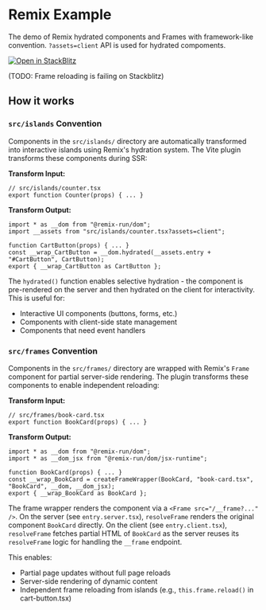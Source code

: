 # Remix Example

The demo of Remix hydrated components and Frames with framework-like convention. `?assets=client` API is used for hydrated compoments.

[![Open in StackBlitz](https://developer.stackblitz.com/img/open_in_stackblitz.svg)](https://stackblitz.com/github/hi-ogawa/vite-plugins/tree/main/packages/fullstack/examples/remix)

(TODO: Frame reloading is failing on Stackblitz)

## How it works

### `src/islands` Convention

Components in the `src/islands/` directory are automatically transformed into interactive islands using Remix's hydration system. The Vite plugin transforms these components during SSR:

**Transform Input:**

```tsx
// src/islands/counter.tsx
export function Counter(props) { ... }
```

**Transform Output:**

```tsx
import * as __dom from "@remix-run/dom";
import __assets from "src/islands/counter.tsx?assets=client";

function CartButton(props) { ... }
const __wrap_CartButton = __dom.hydrated(__assets.entry + "#CartButton", CartButton);
export { __wrap_CartButton as CartButton };
```

The `hydrated()` function enables selective hydration - the component is pre-rendered on the server and then hydrated on the client for interactivity. This is useful for:

- Interactive UI components (buttons, forms, etc.)
- Components with client-side state management
- Components that need event handlers

### `src/frames` Convention

Components in the `src/frames/` directory are wrapped with Remix's `Frame` component for partial server-side rendering. The plugin transforms these components to enable independent reloading:

**Transform Input:**

```tsx
// src/frames/book-card.tsx
export function BookCard(props) { ... }
```

**Transform Output:**

```tsx
import * as __dom from "@remix-run/dom";
import * as __dom_jsx from "@remix-run/dom/jsx-runtime";

function BookCard(props) { ... }
const __wrap_BookCard = createFrameWrapper(BookCard, "book-card.tsx", "BookCard", __dom, __dom_jsx);
export { __wrap_BookCard as BookCard };
```

The frame wrapper renders the component via a `<Frame src="/__frame?..." />`. On the server (see `entry.server.tsx`), `resolveFrame` renders the original component `BookCard` directly. On the client (see `entry.client.tsx`), `resolveFrame` fetches partial HTML of `BookCard` as the server reuses its `resolveFrame` logic for handling the `__frame` endpoint.

This enables:

- Partial page updates without full page reloads
- Server-side rendering of dynamic content
- Independent frame reloading from islands (e.g., `this.frame.reload()` in cart-button.tsx)

